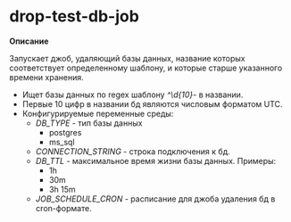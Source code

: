 # drop-test-db-job

**Описание**

Запускает джоб, удаляющий базы данных, название которых соответствует 
определенному шаблону, и которые старше указанного времени хранения.

* Ищет базы данных по regex шаблону *^\d{10}-* в названии.
* Первые 10 цифр в названии бд являются числовым форматом UTC.
* Конфигурируемые переменные среды:
    - *DB_TYPE* - тип базы данных
        - postgres
        - ms_sql
    - *CONNECTION_STRING* - строка подключения к бд.
    - *DB_TTL* - максимальное время жизни базы данных. Примеры:
        - 1h
        - 30m
        - 3h 15m
    - *JOB_SCHEDULE_CRON* - расписание для джоба удаления бд в cron-формате.
